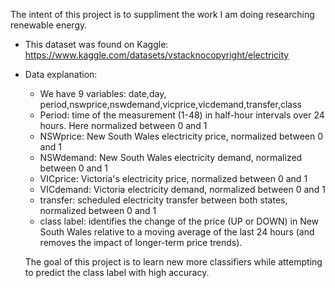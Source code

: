 The intent of this project is to suppliment the work I am doing researching renewable energy. 

- This dataset was found on Kaggle: https://www.kaggle.com/datasets/vstacknocopyright/electricity
- Data explanation: 
    - We have 9 variables: date,day, period,nswprice,nswdemand,vicprice,vicdemand,transfer,class
    - Period: time of the measurement (1-48) in half-hour intervals over 24 hours. Here normalized between 0 and 1
    - NSWprice: New South Wales electricity price, normalized between 0 and 1
    - NSWdemand: New South Wales electricity demand, normalized between 0 and 1
    - VICprice: Victoria's electricity price, normalized between 0 and 1
    - VICdemand: Victoria electricity demand, normalized between 0 and 1
    - transfer: scheduled electricity transfer between both states, normalized between 0 and 1
    - class label: identifies the change of the price (UP or DOWN) in New South Wales relative to a moving average of the last 24 hours (and removes the impact of longer-term price trends).
 
  The goal of this project is to learn new more classifiers while attempting to predict the class label with high accuracy. 

